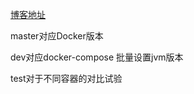[博客地址](http://blog.vangelis.xyz/2019/06/02/Docker%E7%9A%84%E4%BD%BF%E7%94%A8%E7%AC%94%E8%AE%B0/)

master对应Docker版本

dev对应docker-compose 批量设置jvm版本

test对于不同容器的对比试验